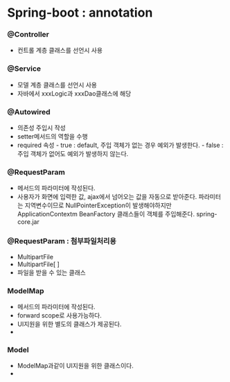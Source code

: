 # Spring-boot : annotation

### @Controller

* 컨트롤 계층 클래스를 선언시 사용

### @Service

* 모델 계층 클래스를 선언시 사용
* 자바에서 xxxLogic과 xxxDao클래스에 해당

### @Autowired

* 의존성 주입시 작성
* setter메서드의 역할을 수행
* required 속성 - true : default, 주입 객체가 없는 경우 예외가 발생한다. - false : 주입 객체가 없어도 예외가 발생하지 않는다.

### @RequestParam

* 메서드의 파라미터에 작성된다.
* 사용자가 화면에 입력한 값, ajax에서 넘어오는 값을 자동으로 받아준다. 파라미터는 지역변수이므로 NullPointerException이 발생해야하지만 ApplicationContextm BeanFactory 클래스들이 객체를 주입해준다. spring-core.jar

### @RequestParam : 첨부파일처리용

* MultipartFile 
* MultipartFile\[ \]
* 파일을 받을 수 있는 클래스

### ModelMap

* 메서드의 파라미터에 작성된다.
* forward scope로 사용가능하다.
* UI지원을 위한 별도의 클래스가 제공된다.
* 
### Model

* ModelMap과같이 UI지원을 위한 클래스이다.
* 
